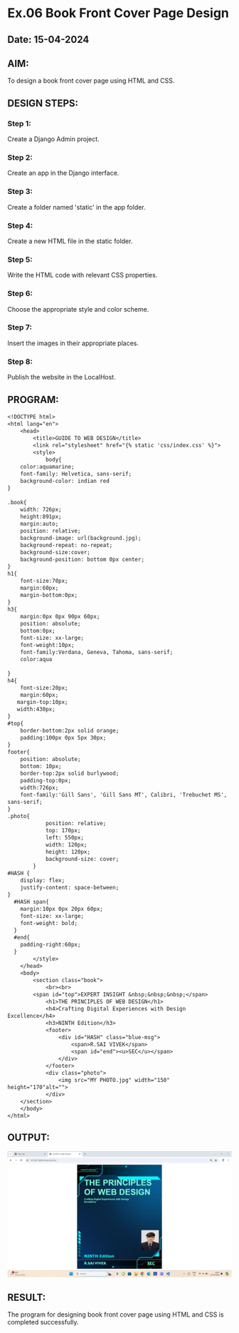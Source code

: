 # Ex.06 Book Front Cover Page Design
## Date: 15-04-2024

## AIM:
To design a book front cover page using HTML and CSS.

## DESIGN STEPS:

### Step 1:
Create a Django Admin project.

### Step 2:
Create an app in the Django interface.

### Step 3:
Create a folder named 'static' in the app folder.

### Step 4:
Create a new HTML file in the static folder.

### Step 5:
Write the HTML code with relevant CSS properties.

### Step 6:
Choose the appropriate style and color scheme.

### Step 7:
Insert the images in their appropriate places.

### Step 8:
Publish the website in the LocalHost.

## PROGRAM:
```
<!DOCTYPE html>
<html lang="en">
    <head>
        <title>GUIDE TO WEB DESIGN</title>
        <link rel="stylesheet" href="{% static 'css/index.css' %}">
        <style>
            body{
    color:aquamarine;
    font-family: Helvetica, sans-serif;
    background-color: indian red
}

.book{
    width: 726px;
    height:891px;
    margin:auto;
    position: relative;
    background-image: url(background.jpg);
    background-repeat: no-repeat;
    background-size:cover;
    background-position: bottom 0px center;
}
h1{
    font-size:70px;
    margin:60px;
    margin-bottom:0px;
}
h3{
    margin:0px 0px 90px 60px;
    position: absolute;
    bottom:0px;
    font-size: xx-large;
    font-weight:10px;
    font-family:Verdana, Geneva, Tahoma, sans-serif;
    color:aqua

}
h4{
    font-size:20px;
    margin:60px;
   margin-top:10px;
   width:430px;
}
#top{
    border-bottom:2px solid orange;
    padding:100px 0px 5px 30px;
}
footer{
    position: absolute;
    bottom: 10px;
    border-top:2px solid burlywood;
    padding-top:0px;
    width:726px;
    font-family:'Gill Sans', 'Gill Sans MT', Calibri, 'Trebuchet MS', sans-serif;
}
.photo{
            position: relative;
            top: 170px;
            left: 550px;
            width: 120px;
            height: 120px;
            background-size: cover;
        }
#HASH {
    display: flex;
    justify-content: space-between;
}
  #HASH span{
    margin:10px 0px 20px 60px;
    font-size: xx-large;
    font-weight: bold;
  }
  #end{
    padding-right:60px;
  }
        </style>
    </head>
    <body>
        <section class="book">
            <br><br>
        <span id="top">EXPERT INSIGHT &nbsp;&nbsp;&nbsp;</span>
            <h1>THE PRINCIPLES OF WEB DESIGN</h1>
            <h4>Crafting Digital Experiences with Design Excellence</h4>
            <h3>NINTH Edition</h3>  
            <footer>
                <div id="HASH" class="blue-msg">
                    <span>R.SAI VIVEK</span>
                    <span id="end"><u>SEC</u></span>
                </div>
            </footer>
            <div class="photo">
                <img src="MY PHOTO.jpg" width="150" height="170"alt="">
            </div>  
    </section>
    </body>
</html>
```


## OUTPUT:
![alt text](<Screenshot (18).png>)


## RESULT:
The program for designing book front cover page using HTML and CSS is completed successfully.
